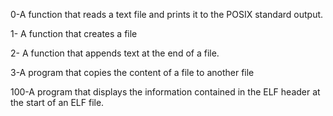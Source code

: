 0-A function that reads a text file and prints it to the POSIX standard output.

1- A function that creates a file

2- A function that appends text at the end of a file.

3-A program that copies the content of a file to another file

100-A program that displays the information contained in the ELF header at the start of an ELF file.